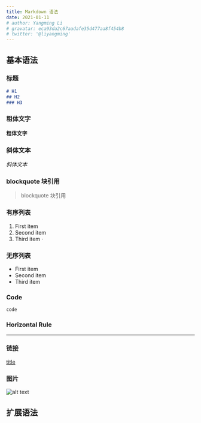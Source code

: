 ```yaml
---
title: Markdown 语法
date: 2021-01-11
# author: Yangming Li
# gravatar: eca93da2c67aadafe35d477aa8f454b8
# twitter: '@liyangming'
---
```


## 基本语法

### 标题
``` md
# H1
## H2
### H3
```

### 粗体文字
**粗体文字**

### 斜体文本
*斜体文本*

### blockquote 块引用
> blockquote 块引用

### 有序列表
1. First item
2. Second item
3. Third item
·
### 无序列表
- First item
- Second item
- Third item

### Code
`code`

### Horizontal Rule
---

### 链接
[title](https://www.example.com)

### 图片
![alt text](https://cn.vuejs.org/images/logo.png)


## 扩展语法